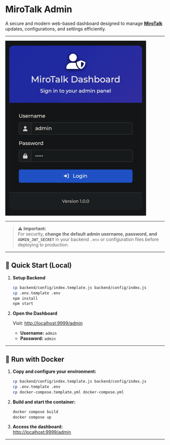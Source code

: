 # MiroTalk Admin

A secure and modern web-based dashboard designed to manage **[MiroTalk](https://docs.mirotalk.com/html/overview.html)** updates, configurations, and settings efficiently.

---

![admin](./frontend/assets/mirotalk-admin.png)

---

> **⚠️ Important:**  
> For security, **change the default admin username, password, and `ADMIN_JWT_SECRET`** in your backend `.env` or configuration files before deploying to production.

---

## 🚀 Quick Start (Local)

1. **Setup Backend**

    ```bash
    cp backend/config/index.template.js backend/config/index.js
    cp .env.template .env
    npm install
    npm start
    ```

2. **Open the Dashboard**

    Visit: [http://localhost:9999/admin](http://localhost:9999/admin)

    - **Username:** `admin`
    - **Password:** `admin`

---

## 🐳 Run with Docker

1. **Copy and configure your environment:**

    ```bash
    cp backend/config/index.template.js backend/config/index.js
    cp .env.template .env
    cp docker-compose.template.yml docker-compose.yml
    ```

2. **Build and start the container:**

    ```bash
    docker compose build
    docker compose up
    ```

3. **Access the dashboard:**  
   [http://localhost:9999/admin](http://localhost:9999/admin)

---
